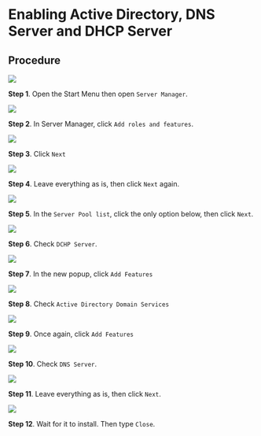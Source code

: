 # Enabling Active Directory, DNS Server and DHCP Server

## Procedure

<img src="art/enabling-features/1-find-server-manager.png">

**Step 1**. Open the Start Menu then open `Server Manager`.

<img src="art/enabling-features/2-add-roles.png">

**Step 2**. In Server Manager, click `Add roles and features`.

<img src="art/enabling-features/3-next.png">

**Step 3**. Click `Next`

<img src="art/enabling-features/4-next.png">

**Step 4**. Leave everything as is, then click `Next` again.

<img src="art/enabling-features/5-destination.png">

**Step 5**. In the `Server Pool list`, click the only option below, then click `Next`.

<img src="art/enabling-features/6-dchp.png">

**Step 6**. Check `DCHP Server`.

<img src="art/enabling-features/7-required.png">

**Step 7**. In the new popup, click `Add Features`

<img src="art/enabling-features/6-dchp.png">

**Step 8**. Check `Active Directory Domain Services`

<img src="art/enabling-features/8-active-directory.png">

**Step 9**. Once again, click `Add Features`

<img src="art/enabling-features/6-dchp.png">

**Step 10**. Check `DNS Server`.

<img src="art/enabling-features/9-features.png">

**Step 11**. Leave everything as is, then click `Next`.

<img src="art/enabling-features/10-done-install.png">

**Step 12**. Wait for it to install. Then type `Close`.